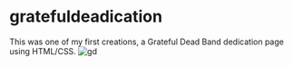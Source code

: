# gratefuldeadication
This was one of my first creations, a Grateful Dead Band dedication page using HTML/CSS.
![gd](https://user-images.githubusercontent.com/27470842/36606948-045dc944-187a-11e8-8d94-4aceab5d51f6.PNG)
